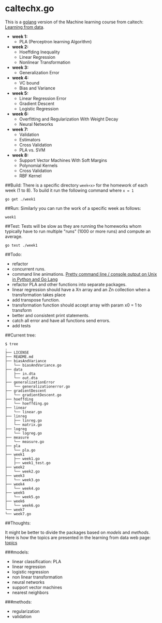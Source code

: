 caltechx.go
===========

This is a [golang](http://golang.org) version of the Machine learning course from caltech: [Learning from data](https://work.caltech.edu/telecourse.html).

* **week 1:**
    * PLA (Perceptron learning Algorithm)
* **week 2:**
    * Hoeffding Inequality
    * Linear Regression
    * Nonlinear Transformation
* **week 3:**
    * Generalization Error
* **week 4:**
    * VC bound
    * Bias and Variance
* **week 5:**
    * Linear Regression Error
    * Gradient Descent
    * Logistic Regression
* **week 6:**
    * Overfitting and Regularization With Weight Decay
    * Neural Networks
* **week 7:**
    * Validation
    * Estimators
    * Cross Validation
    * PLA vs. SVM
* **week 8:**
    * Support Vector Machines With Soft Margins
    * Polynomial Kernels
    * Cross Validation
    * RBF Kernel

##Build:
There is a specific directory `week<x>` for the homework of each week (1 to 8). To build it run the following command where `x = 1`

    go get ./week1
##Run:
Similarly you can run the work of a specific week as follows:

    week1

##Test:
    Tests will be slow as they are running the homeworks whom typically have to run multiple "runs" (1000 or more runs) and compute an average.

    go test ./week1


##Todo:
* refactor
* concurrent runs.
* command line animations. [Pretty command line / console output on Unix in Python and Go Lang](http://www.darkcoding.net/software/pretty-command-line-console-output-on-unix-in-python-and-go-lang/)
* refactor PLA and other functions into separate packages.
* linear regression should have a Xn array and an Zn collection when a transformation takes place
* add transpose function.
* transformation function should accept array with param x0 = 1 to transform
* better and consistent print statements.
* catch all error and have all functions send errors.
* add tests

##Current tree:

    $ tree
    .
    ├── LICENSE
    ├── README.md
    ├── biasAndVariance
    │   └── biasAndVariance.go
    ├── data
    │   ├── in.dta
    │   └── out.dta
    ├── generalizationError
    │   └── generalizationerror.go
    ├── gradientDescent
    │   └── gradientDescent.go
    ├── hoeffding
    │   └── hoeffding.go
    ├── linear
    │   └── linear.go
    ├── linreg
    │   ├── linreg.go
    │   └── matrix.go
    ├── logreg
    │   └── logreg.go
    ├── measure
    │   └── measure.go
    ├── pla
    │   └── pla.go
    ├── week1
    │   ├── week1.go
    │   ├── week1_test.go
    ├── week2
    │   └── week2.go
    ├── week3
    │   └── week3.go
    ├── week4
    │   └── week4.go
    ├── week5
    │   └── week5.go
    ├── week6
    │   └── week6.go
    └── week7
    └── week7.go



##Thoughts:

It might be better to divide the packages based on *models* and *methods*.
Here is how the topics are presented in the learning from data web page:
[topics](http://work.caltech.edu/library/)

###models:

* linear classification: PLA
* linear regression
* logistic regression
* non linear transformation
* neural networks
* support vector machines
* nearest neighbors


###methods:
* regularization
* validation
